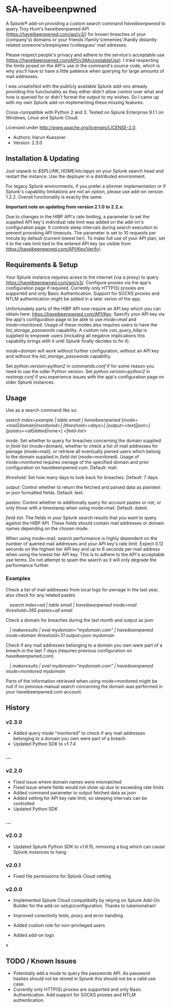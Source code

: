 # SA-haveibeenpwned

A Splunk® add-on providing a custom search command _haveibeenpwned_ to query Troy Hunt's haveibeenpwned API (https://haveibeenpwned.com/api/v3/) for known breaches of your (company's) domains or your friends'/family's/enemies'/hardly distantly related someone's/employees'/colleagues' mail adresses.

Please respect people's privacy and adhere to the service's acceptable use (https://haveibeenpwned.com/API/v3#AcceptableUse). I tried respecting the limits posed on the API's use in the command's source code, which is why you'll have to have a little patience when querying for large amounts of mail addresses.

I was unsatisfied with the publicly available Splunk add-ons already providing this functionality as they either didn't allow control over what and how is queried for or didn't format the output to my wishes. So I came up with my own Splunk add-on implementing these missing features.

Cross-compatible with Python 2 and 3. Tested on Splunk Enterprise 9.1.1 on Windows, Linux and Splunk Cloud.

Licensed under http://www.apache.org/licenses/LICENSE-2.0.

* Authors: Harun Kuessner
* Version: 2.3.0


## Installation & Updating

Just unpack to _$SPLUNK_HOME/etc/apps_ on your Splunk search head and restart the instance. Use the deployer in a distributed environment.

For legacy Splunk environments, if you prefer a slimmer implementation or if Splunk's capability limitations are not an option, please use add-on version 1.2.2. Overall functionality is exactly the same. 

**Important note on updating from version 2.1.0 to 2.2.x:** 

Due to changes in the HIBP API's rate limiting, a parameter to set the supplied API key's individual rate limit was added on the add-on's configuration page. It controls sleep intervals during search execution to prevent provoking API timeouts. The parameter is set to 10 requests per minute by default (current lowest tier). To make full use of your API plan, set it to the rate limit tied to the entered API key (as visible from https://haveibeenpwned.com/API/Key/Verify).



## Requirements & Setup

Your Splunk instance requires acess to the internet (via a proxy) to query https://haveibeenpwned.com/api/v3/. Configure proxies via the app's configuration page if required. Currently only HTTP(S) proxies are supported and only Basic Authentication. Support for SOCKS proxies and NTLM authentication might be added in a later verion of the app.

Unfortunately parts of the HIBP API now require an API key which you can obtain here: https://haveibeenpwned.com/API/Key. Specify your API key via the app's configuration page to be able to use _mode=mail_ and _mode=monitored_. Usage of these modes also requires users to have the _list\_storage\_passwords_ capability. A custom role _can\_query\_hibp_ is supplied to empower users (including all negative implications this capability brings with it until Splunk finally decides to fix it). 

_mode=domain_ will work without further configuration, without an API key and without the _list\_storage\_passwords_ capability.

Set _python.version=python2_ in _commands.conf_ if for some reason you need to use the odler Python version. Set _python.version=python2_ in _restmap.conf_ if you experience issues with the app's configuration page on older Splunk instances.


## Usage

Use as a search command like so:

_search index=example | table email | haveibeenpwned [mode=<mail|domain|monitored>] [threshold=\<days>] [output=<text|json>] [pastes=\<all|dated|none>] \<field-list>_

_mode_: Set whether to query for breaches concerning the domain supplied in _field-list_ (mode=domain), whether to check a list of mail addresses for pwnage (mode=mail), or retrieve all eventually pwned users which belong to the domain supplied in _field-list_ (mode=monitored). Usage of mode=monitored requires ownage of the specified domain and prior configuration on haveibeenpwned.com. Default: mail.

_threshold_: Set how many days to look back for breaches. Default: 7 days.

_output_: Control whether to return the fetched and parsed data as plaintext or json formatted fields. Default: text.

_pastes_: Control whether to additionally query for account pastes or not, or only those with a timestamp when using mode=mail. Default: dated.

_field-list_: The fields in your Splunk search results that you want to query against the HIBP API. These fields should contain mail addresses or domain names depending on the chosen mode.

When using mode=mail, search performance is highly dependent on the number of queried mail addresses and your API key's rate limit. Expect 0.12 seconds on the highest tier API key and up to 6 seconds per mail address when using the lowest tier API key. This is to adhere to the API's acceptable use terms. Do not attempt to spam the search as it will only degrade the performance further. 


### Examples

Check a list of mail addresses from local logs for pwnage in the last year, also check for any related pastes

&nbsp;&nbsp;&nbsp;_search index=ad | table email | haveibeenpwned mode=mail threshold=365 pastes=all email_


Check a domain for breaches during the last month and output as json

&nbsp;&nbsp;&nbsp;_| makeresults | eval mydomain="mydomain.com" | haveibeenpwned mode=domain threshold=31 output=json mydomain_

Check if any mail addresses belonging to a domain you own were part of a breach in the last 7 days (requires previous configuration on haveibeenpwned.com)

&nbsp;&nbsp;&nbsp;_| makeresults | eval mydomain="mydomain.com" | haveibeenpwned mode=monitored mydomain_

Parts of the information retrieved when using mode=monitored might be null if no previous manual search concerning the domain was performed in your haveibeenpwned.com account.


## History

### v2.3.0

* Added query mode "monitored" to check if any mail addresses belonging to a domain you own were part of a breach
* Updated Python SDK to v1.7.4

### ...

### v2.2.0

* Fixed issue where domain names were mismatched
* Fixed issue where fields would not show up due to exceeding rate limits
* Added command parameter to output fetched data as json
* Added setting for API key rate limit, so sleeping intervals can be controlled
* Updated Python SDK

### ...

### v2.0.2

* Updated Splunk Python SDK to v1.6.15, removing a bug which can cause Splunk instances to hang

### v2.0.1

* Fixed file permissions for Splunk Cloud vetting

### v2.0.0

* Implemented Splunk Cloud compatibility by relying on Splunk Add-On Builder for the add-on setup/configuration. Thanks to lukemonahan!

* Improved conectivity tests, proxy and error handling

* Added custom role for non-privileged users

* Added add-on logo

s
## TODO / Known Issues

* Potentially add a mode to query the passwords API. As password hashes should not be stored in Splunk this should not be a valid use case.
* Currently only HTTP(S) proxies are supported and only Basic Authentication. Add support for SOCKS proxies and NTLM authentication.

